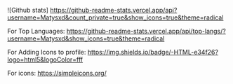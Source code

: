 ![Github stats]
https://github-readme-stats.vercel.app/api?username=Matysxd&count_private=true&show_icons=true&theme=radical
 
For Top Languages:
https://github-readme-stats.vercel.app/api/top-langs/?username=Matysxd&show_icons=true&theme=radical
 
For Adding Icons to profile:
https://img.shields.io/badge/-HTML-e34f26?logo=html5&logoColor=fff
 
For icons:
https://simpleicons.org/
